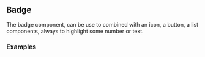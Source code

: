 ## Badge

The badge component, can be use to combined with an icon, a button, a list components, always to highlight some number or text.

### Examples

